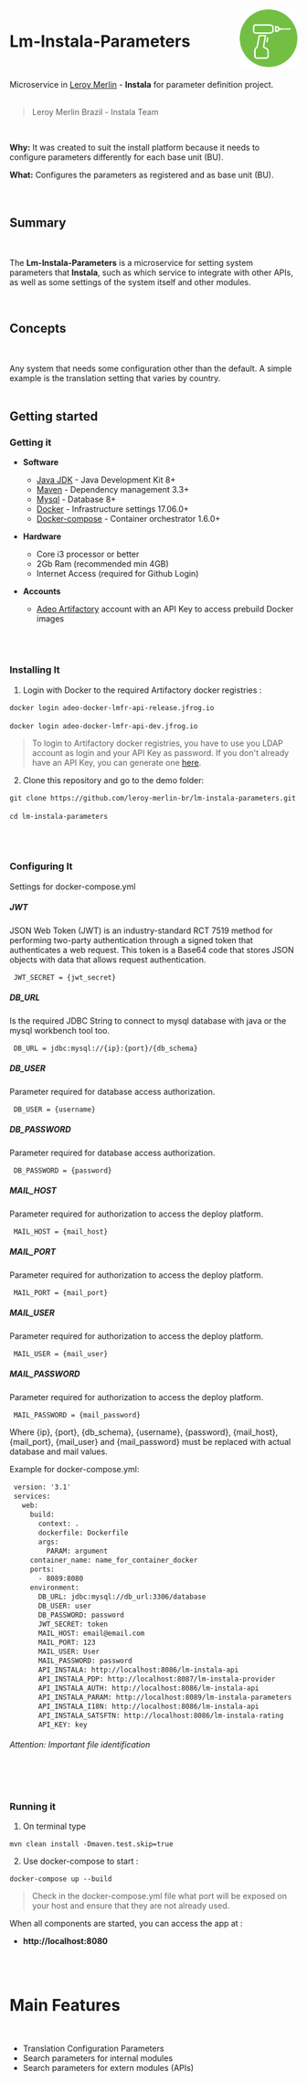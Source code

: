 <img align="right" width="20%" src="https://github.com/elton-develcode/images/blob/master/logos/logo_instala_146x146.png">

# Lm-Instala-Parameters
</br>

Microservice in [Leroy Merlin](https://www.leroymerlin.com.br/) - **Instala** for parameter definition project.
</br></br>

> Leroy Merlin Brazil - Instala Team 

</br>

**Why:** It was created to suit the install platform because it needs to configure parameters differently for each base unit (BU).

**What:** Configures the parameters as registered and as base unit (BU).
</br></br></br>

## Summary
</br>

The **Lm-Instala-Parameters** is a microservice for setting system parameters that **Instala**, such as which service to integrate with other APIs, as well as some settings of the system itself and other modules.

</br>

## Concepts

</br>

Any system that needs some configuration other than the default. A simple example is the translation setting that varies by country.
</br></br>

## Getting started

### Getting it

* **Software**
  * [Java JDK](https://www.oracle.com/technetwork/pt/java/javase/overview/index.html) - Java Development Kit 8+
  * [Maven](https://maven.apache.org/) - Dependency management 3.3+
  * [Mysql](https://www.mysql.com/) - Database 8+
  * [Docker](https://docs.docker.com/install) - Infrastructure settings 17.06.0+ 
  * [Docker-compose](https://docs.docker.com/compose/install) - Container orchestrator 1.6.0+

* **Hardware**
  * Core i3 processor or better
  * 2Gb Ram (recommended min 4GB)
  * Internet Access (required for Github Login)
  

* **Accounts**
  * [Adeo Artifactory](https://adeo.jfrog.io) account with an API Key to access prebuild Docker images
  
 </br></br>

### Installing It

1. Login with Docker to the required Artifactory docker registries :

```
docker login adeo-docker-lmfr-api-release.jfrog.io

docker login adeo-docker-lmfr-api-dev.jfrog.io
```

> To login to Artifactory docker registries, you have to use you LDAP account as login and your API Key as password. If you don't already have an API Key, you can generate one [here](https://adeo.jfrog.io/adeo/webapp/).

2. Clone this repository and go to the demo folder:

```
git clone https://github.com/leroy-merlin-br/lm-instala-parameters.git

cd lm-instala-parameters
```
</br></br>

### Configuring It

 Settings for docker-compose.yml

 ##### JWT 
 
   JSON Web Token (JWT) is an industry-standard RCT 7519 method for performing two-party authentication through a signed token that   authenticates a web request. This token is a Base64 code that stores JSON objects with data that allows request authentication.
 ```
  JWT_SECRET = {jwt_secret}
 ```

 ##### DB_URL
 
  Is the required JDBC String to connect to mysql database with java or the mysql workbench tool too.
 ```
  DB_URL = jdbc:mysql://{ip}:{port}/{db_schema}
 ```
 
 ##### DB_USER
 
  Parameter required for database access authorization.
  ```
   DB_USER = {username}
  ```
 
 ##### DB_PASSWORD
 
 Parameter required for database access authorization.
 ```
  DB_PASSWORD = {password}
 ```
 
 ##### MAIL_HOST #####
 
 Parameter required for authorization to access the deploy platform.
 ```
  MAIL_HOST = {mail_host}
 ```
 
 ##### MAIL_PORT
 
 Parameter required for authorization to access the deploy platform.
 ```
  MAIL_PORT = {mail_port}
 ```
 
 ##### MAIL_USER
 
 Parameter required for authorization to access the deploy platform.
 ```
  MAIL_USER = {mail_user}
 ```
 
 ##### MAIL_PASSWORD
 
 Parameter required for authorization to access the deploy platform.
 ```
  MAIL_PASSWORD = {mail_password}
 ```
 Where {ip}, {port}, {db_schema}, {username}, {password}, {mail_host}, {mail_port}, {mail_user} and
{mail_password} must be replaced with actual database and mail values.

 Example for docker-compose.yml:
</br>
```
 version: '3.1'
 services:
   web:
     build:
       context: .
       dockerfile: Dockerfile
       args:
         PARAM: argument
     container_name: name_for_container_docker
     ports:
       - 8089:8080
     environment:
       DB_URL: jdbc:mysql://db_url:3306/database
       DB_USER: user
       DB_PASSWORD: password
       JWT_SECRET: token 
       MAIL_HOST: email@email.com
       MAIL_PORT: 123
       MAIL_USER: User
       MAIL_PASSWORD: password
       API_INSTALA: http://localhost:8086/lm-instala-api
       API_INSTALA_PDP: http://localhost:8087/lm-instala-provider
       API_INSTALA_AUTH: http://localhost:8086/lm-instala-api
       API_INSTALA_PARAM: http://localhost:8089/lm-instala-parameters
       API_INSTALA_I18N: http://localhost:8086/lm-instala-api
       API_INSTALA_SATSFTN: http://localhost:8086/lm-instala-rating
       API_KEY: key
```
 ###### Attention: _Important file identification_

</br></br>

### Running it

1. On terminal type
```
mvn clean install -Dmaven.test.skip=true
```

2. Use docker-compose to start :

```
docker-compose up --build
```
> Check in the docker-compose.yml file what port will be exposed on your host and ensure that they are not already used.

When all components are started, you can access the app at :
* **http://localhost:8080**


</br></br>


# Main Features

</br>

 - Translation Configuration Parameters
 - Search parameters for internal modules
 - Search parameters for extern modules (APIs) 
 
 </br></br></br>
